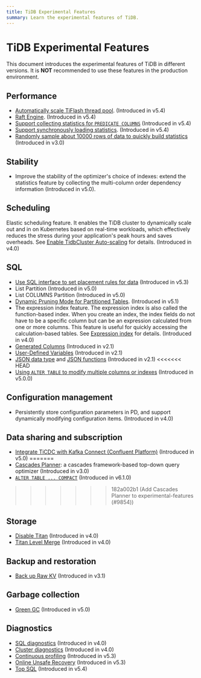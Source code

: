 ```yaml
---
title: TiDB Experimental Features
summary: Learn the experimental features of TiDB.
---
```


# TiDB Experimental Features

This document introduces the experimental features of TiDB in different versions. It is **NOT** recommended to use these features in the production environment.

## Performance

+ [Automatically scale TiFlash thread pool](/tiflash/tiflash-configuration.md). (Introduced in v5.4)
+ [Raft Engine](/tikv-configuration-file.md#raft-engine). (Introduced in v5.4)
+ [Support collecting statistics for `PREDICATE COLUMNS`](/statistics.md#collect-statistics-on-some-columns) (Introduced in v5.4)
+ [Support synchronously loading statistics](/statistics.md#load-statistics). (Introduced in v5.4)
+ [Randomly sample about 10000 rows of data to quickly build statistics](/system-variables.md#tidb_enable_fast_analyze) (Introduced in v3.0)

## Stability

+ Improve the stability of the optimizer's choice of indexes: extend the statistics feature by collecting the multi-column order dependency information (Introduced in v5.0).

## Scheduling

Elastic scheduling feature. It enables the TiDB cluster to dynamically scale out and in on Kubernetes based on real-time workloads, which effectively reduces the stress during your application's peak hours and saves overheads. See [Enable TidbCluster Auto-scaling](https://docs.pingcap.com/tidb-in-kubernetes/stable/enable-tidb-cluster-auto-scaling) for details. (Introduced in v4.0)

## SQL

+ [Use SQL interface to set placement rules for data](/placement-rules-in-sql.md) (Introduced in v5.3)
+ List Partition (Introduced in v5.0)
+ List COLUMNS Partition (Introduced in v5.0)
+ [Dynamic Pruning Mode for Partitioned Tables](/partitioned-table.md#dynamic-pruning-mode). (Introduced in v5.1)
+ The expression index feature. The expression index is also called the function-based index. When you create an index, the index fields do not have to be a specific column but can be an expression calculated from one or more columns. This feature is useful for quickly accessing the calculation-based tables. See [Expression index](/sql-statements/sql-statement-create-index.md) for details. (Introduced in v4.0)
+ [Generated Columns](/generated-columns.md) (Introduced in v2.1)
+ [User-Defined Variables](/user-defined-variables.md) (Introduced in v2.1)
+ [JSON data type](/data-type-json.md) and [JSON functions](/functions-and-operators/json-functions.md) (Introduced in v2.1)
<<<<<<< HEAD
+ [Using `ALTER TABLE` to modify multiple columns or indexes](/system-variables.md#tidb_enable_change_multi_schema) (Introduced in v5.0.0)

## Configuration management

+ Persistently store configuration parameters in PD, and support dynamically modifying configuration items. (Introduced in v4.0)

## Data sharing and subscription

+ [Integrate TiCDC with Kafka Connect (Confluent Platform)](/ticdc/integrate-confluent-using-ticdc.md) (Introduced in v5.0)
=======
+ [Cascades Planner](/system-variables.md#tidb_enable_cascades_planner): a cascades framework-based top-down query optimizer (Introduced in v3.0)
+ [`ALTER TABLE ... COMPACT`](/sql-statements/sql-statement-alter-table-compact.md) (Introduced in v6.1.0)
>>>>>>> 182a002b1 (Add Cascades Planner to experimental-features (#9854))

## Storage

+ [Disable Titan](/storage-engine/titan-configuration.md#disable-titan-experimental) (Introduced in v4.0)
+ [Titan Level Merge](/storage-engine/titan-configuration.md#level-merge-experimental) (Introduced in v4.0)

## Backup and restoration

+ [Back up Raw KV](/br/use-br-command-line-tool.md#back-up-raw-kv-experimental-feature) (Introduced in v3.1)

## Garbage collection

+ [Green GC](/system-variables.md#tidb_gc_scan_lock_mode-new-in-v50) (Introduced in v5.0)

## Diagnostics

+ [SQL diagnostics](/information-schema/information-schema-sql-diagnostics.md) (Introduced in v4.0)
+ [Cluster diagnostics](/dashboard/dashboard-diagnostics-access.md) (Introduced in v4.0)
+ [Continuous profiling](/dashboard/continuous-profiling.md) (Introduced in v5.3)
+ [Online Unsafe Recovery](/online-unsafe-recovery.md) (Introduced in v5.3)
+ [Top SQL](/dashboard/top-sql.md) (Introduced in v5.4)

